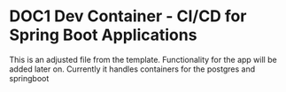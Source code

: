 # DOC1 Dev Container - CI/CD for Spring Boot Applications

This is an adjusted file from the template. Functionality for the app will be added later on. Currently it handles containers for the postgres and springboot
